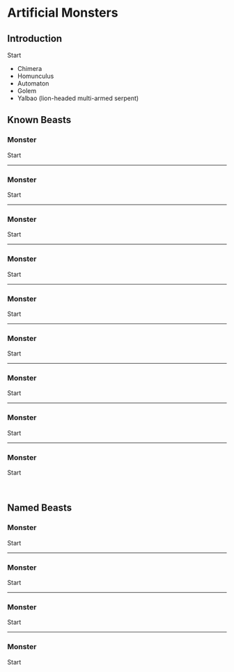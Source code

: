 # Artificial Monsters

## Introduction

Start

- Chimera
- Homunculus
- Automaton
- Golem
- Yalbao (lion-headed multi-armed serpent)

## Known Beasts

### Monster
Start

---

### Monster
Start

---

### Monster
Start

---

### Monster
Start

---

### Monster
Start

---

### Monster
Start

---

### Monster
Start

---

### Monster
Start

---

### Monster
Start


<br/>


## Named Beasts


### Monster
Start

---

### Monster
Start

---

### Monster
Start

---

### Monster
Start